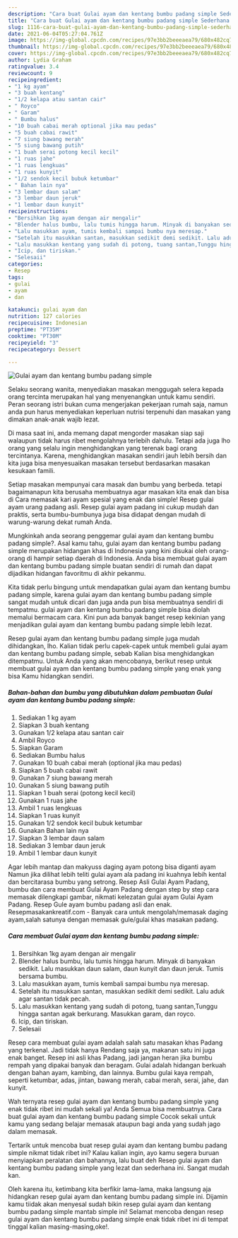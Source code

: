 ```yaml
---
description: "Cara buat Gulai ayam dan kentang bumbu padang simple Sederhana Untuk Jualan"
title: "Cara buat Gulai ayam dan kentang bumbu padang simple Sederhana Untuk Jualan"
slug: 1116-cara-buat-gulai-ayam-dan-kentang-bumbu-padang-simple-sederhana-untuk-jualan
date: 2021-06-04T05:27:04.761Z
image: https://img-global.cpcdn.com/recipes/97e3bb2beeeaea79/680x482cq70/gulai-ayam-dan-kentang-bumbu-padang-simple-foto-resep-utama.jpg
thumbnail: https://img-global.cpcdn.com/recipes/97e3bb2beeeaea79/680x482cq70/gulai-ayam-dan-kentang-bumbu-padang-simple-foto-resep-utama.jpg
cover: https://img-global.cpcdn.com/recipes/97e3bb2beeeaea79/680x482cq70/gulai-ayam-dan-kentang-bumbu-padang-simple-foto-resep-utama.jpg
author: Lydia Graham
ratingvalue: 3.4
reviewcount: 9
recipeingredient:
- "1 kg ayam"
- "3 buah kentang"
- "1/2 kelapa atau santan cair"
- " Royco"
- " Garam"
- " Bumbu halus"
- "10 buah cabai merah optional jika mau pedas"
- "5 buah cabai rawit"
- "7 siung bawang merah"
- "5 siung bawang putih"
- "1 buah serai potong kecil kecil"
- "1 ruas jahe"
- "1 ruas lengkuas"
- "1 ruas kunyit"
- "1/2 sendok kecil bubuk ketumbar"
- " Bahan lain nya"
- "3 lembar daun salam"
- "3 lembar daun jeruk"
- "1 lembar daun kunyit"
recipeinstructions:
- "Bersihkan 1kg ayam dengan air mengalir"
- "Blender halus bumbu, lalu tumis hingga harum. Minyak di banyakan sedikit. Lalu masukkan daun salam, daun kunyit dan daun jeruk. Tumis bersama bumbu."
- "Lalu masukkan ayam, tumis kembali sampai bumbu nya meresap."
- "Setelah itu masukkan santan, masukkan sedikit demi sedikit. Lalu aduk agar santan tidak pecah."
- "Lalu masukkan kentang yang sudah di potong, tuang santan,Tunggu hingga santan agak berkurang. Masukkan garam, dan royco."
- "Icip, dan tiriskan."
- "Selesaii"
categories:
- Resep
tags:
- gulai
- ayam
- dan

katakunci: gulai ayam dan 
nutrition: 127 calories
recipecuisine: Indonesian
preptime: "PT35M"
cooktime: "PT30M"
recipeyield: "3"
recipecategory: Dessert

---
```



![Gulai ayam dan kentang bumbu padang simple](https://img-global.cpcdn.com/recipes/97e3bb2beeeaea79/680x482cq70/gulai-ayam-dan-kentang-bumbu-padang-simple-foto-resep-utama.jpg)

Selaku seorang wanita, menyediakan masakan menggugah selera kepada orang tercinta merupakan hal yang menyenangkan untuk kamu sendiri. Peran seorang istri bukan cuma mengerjakan pekerjaan rumah saja, namun anda pun harus menyediakan keperluan nutrisi terpenuhi dan masakan yang dimakan anak-anak wajib lezat.

Di masa  saat ini, anda memang dapat mengorder masakan siap saji walaupun tidak harus ribet mengolahnya terlebih dahulu. Tetapi ada juga lho orang yang selalu ingin menghidangkan yang terenak bagi orang tercintanya. Karena, menghidangkan masakan sendiri jauh lebih bersih dan kita juga bisa menyesuaikan masakan tersebut berdasarkan masakan kesukaan famili. 

Setiap masakan mempunyai cara masak dan bumbu yang berbeda. tetapi bagaimanapun kita berusaha membuatnya agar masakan kita enak dan bisa di Cara memasak kari ayam spesial yang enak dan simple! Resep gulai ayam urang padang asli. Resep gulai ayam padang ini cukup mudah dan praktis, serta bumbu-bumbunya juga bisa didapat dengan mudah di warung-warung dekat rumah Anda.

Mungkinkah anda seorang penggemar gulai ayam dan kentang bumbu padang simple?. Asal kamu tahu, gulai ayam dan kentang bumbu padang simple merupakan hidangan khas di Indonesia yang kini disukai oleh orang-orang di hampir setiap daerah di Indonesia. Anda bisa membuat gulai ayam dan kentang bumbu padang simple buatan sendiri di rumah dan dapat dijadikan hidangan favoritmu di akhir pekanmu.

Kita tidak perlu bingung untuk mendapatkan gulai ayam dan kentang bumbu padang simple, karena gulai ayam dan kentang bumbu padang simple sangat mudah untuk dicari dan juga anda pun bisa membuatnya sendiri di tempatmu. gulai ayam dan kentang bumbu padang simple bisa diolah memalui bermacam cara. Kini pun ada banyak banget resep kekinian yang menjadikan gulai ayam dan kentang bumbu padang simple lebih lezat.

Resep gulai ayam dan kentang bumbu padang simple juga mudah dihidangkan, lho. Kalian tidak perlu capek-capek untuk membeli gulai ayam dan kentang bumbu padang simple, sebab Kalian bisa menghidangkan ditempatmu. Untuk Anda yang akan mencobanya, berikut resep untuk membuat gulai ayam dan kentang bumbu padang simple yang enak yang bisa Kamu hidangkan sendiri.

<!--inarticleads1-->

##### Bahan-bahan dan bumbu yang dibutuhkan dalam pembuatan Gulai ayam dan kentang bumbu padang simple:

1. Sediakan 1 kg ayam
1. Siapkan 3 buah kentang
1. Gunakan 1/2 kelapa atau santan cair
1. Ambil  Royco
1. Siapkan  Garam
1. Sediakan  Bumbu halus
1. Gunakan 10 buah cabai merah (optional jika mau pedas)
1. Siapkan 5 buah cabai rawit
1. Gunakan 7 siung bawang merah
1. Gunakan 5 siung bawang putih
1. Siapkan 1 buah serai (potong kecil kecil)
1. Gunakan 1 ruas jahe
1. Ambil 1 ruas lengkuas
1. Siapkan 1 ruas kunyit
1. Gunakan 1/2 sendok kecil bubuk ketumbar
1. Gunakan  Bahan lain nya
1. Siapkan 3 lembar daun salam
1. Sediakan 3 lembar daun jeruk
1. Ambil 1 lembar daun kunyit


Agar lebih mantap dan makyuss daging ayam potong bisa diganti ayam Namun jika dilihat lebih teliti gulai ayam ala padang ini kuahnya lebih kental dan bercitarasa bumbu yang setrong. Resep Asli Gulai Ayam Padang, bumbu dan cara membuat Gulai Ayam Padang dengan step by step cara memasak dilengkapi gambar, nikmati kelezatan gulai ayam Gulai Ayam Padang. Resep Gule ayam bumbu padang asli dan enak. Resepmasakankreatif.com - Banyak cara untuk mengolah/memasak daging ayam,salah satunya dengan memasak gule/gulai khas masakan padang. 

<!--inarticleads2-->

##### Cara membuat Gulai ayam dan kentang bumbu padang simple:

1. Bersihkan 1kg ayam dengan air mengalir
1. Blender halus bumbu, lalu tumis hingga harum. Minyak di banyakan sedikit. Lalu masukkan daun salam, daun kunyit dan daun jeruk. Tumis bersama bumbu.
1. Lalu masukkan ayam, tumis kembali sampai bumbu nya meresap.
1. Setelah itu masukkan santan, masukkan sedikit demi sedikit. Lalu aduk agar santan tidak pecah.
1. Lalu masukkan kentang yang sudah di potong, tuang santan,Tunggu hingga santan agak berkurang. Masukkan garam, dan royco.
1. Icip, dan tiriskan.
1. Selesaii


Resep cara membuat gulai ayam adalah salah satu masakan khas Padang yang terkenal. Jadi tidak hanya Rendang saja ya, makanan satu ini juga enak banget. Resep ini asli khas Padang, jadi jangan heran jika bumbu rempah yang dipakai banyak dan beragam. Gulai adalah hidangan berkuah dengan bahan ayam, kambing, dan lainnya. Bumbu gulai kaya rempah, seperti ketumbar, adas, jintan, bawang merah, cabai merah, serai, jahe, dan kunyit. 

Wah ternyata resep gulai ayam dan kentang bumbu padang simple yang enak tidak ribet ini mudah sekali ya! Anda Semua bisa membuatnya. Cara buat gulai ayam dan kentang bumbu padang simple Cocok sekali untuk kamu yang sedang belajar memasak ataupun bagi anda yang sudah jago dalam memasak.

Tertarik untuk mencoba buat resep gulai ayam dan kentang bumbu padang simple nikmat tidak ribet ini? Kalau kalian ingin, ayo kamu segera buruan menyiapkan peralatan dan bahannya, lalu buat deh Resep gulai ayam dan kentang bumbu padang simple yang lezat dan sederhana ini. Sangat mudah kan. 

Oleh karena itu, ketimbang kita berfikir lama-lama, maka langsung aja hidangkan resep gulai ayam dan kentang bumbu padang simple ini. Dijamin kamu tiidak akan menyesal sudah bikin resep gulai ayam dan kentang bumbu padang simple mantab simple ini! Selamat mencoba dengan resep gulai ayam dan kentang bumbu padang simple enak tidak ribet ini di tempat tinggal kalian masing-masing,oke!.

